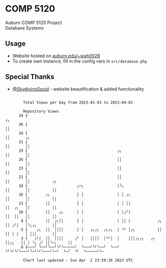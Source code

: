 # COMP 5120
Auburn COMP 5120 Project  
Database Systems

## Usage
- Website hosted on [auburn.edu/~wah0028](https://webhome.auburn.edu/~wah0028/)
- To create own instance, fill in the config vars in `src/database.php`

## Special Thanks
- [@SkydivingSquid](https://github.com/SkydivingSquid) - website beautification & added functionality

```

        Total Views per Day from 2023-01-03 to 2023-04-02

        Repository Views
      39 ┼                                                                 ╭╮
      36 ┤                                                                 ││
      34 ┤                                                                 ││       ╭╮
      31 ┤                                                                 ││       ││
      29 ┤                                        ╭╮                       ││       ││
      26 ┤                                        ││                       ││       ││
      23 ┤                                        ││                       ││       ││
      21 ┤                                        ││                       ││       ││          ╭╮
      18 ┤                      ╭─╮               │╰╮                      ││       ││          ││
      16 ┤        ╭╮            │ │               │ │ ╭╮                   ││       ││          ││
      13 ┤        ││            │ │               │ │ ││                   ││  ╭╮   ││          ││
      10 ┤        ││    ╭╮      │ │               │ │╭╯│                   ││  ││   ││          ││
       8 ┤        ││  ╭╮││      │ │               │ ││ │            ╭╮     ││ ╭╯│   │╰╮╭╮       ││
       5 ┤    ╭╮  ││  ││││      │ │   ╭╮╭╮  ╭╮╭╮  │ ╰╯ │╭╮          ││     ││ │ │   │ │││       ││
       3 ┤   ╭╯│  ││  ││││     ╭╯ │   ││││  │╰╯│  │    │││╭╮╭╮   ╭╮ ││╭╮   ││ │ ╰╮ ╭╯ ││╰─╮     ││
       0 ┼───╯ ╰──╯╰──╯╰╯╰─────╯  ╰───╯╰╯╰──╯  ╰──╯    ╰╯╰╯╰╯╰───╯╰─╯╰╯╰───╯╰─╯  ╰─╯  ╰╯  ╰─────╯╰─

        Chart last updated - Sun Apr  2 23:59:36 2023 UTC
        
```
